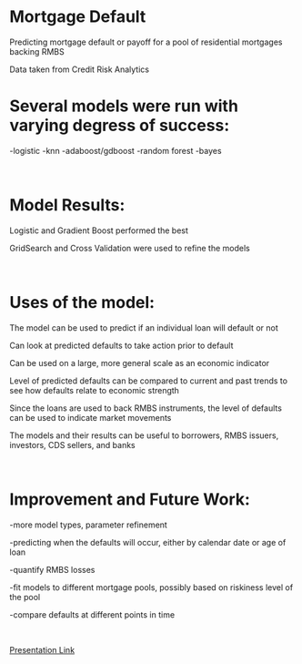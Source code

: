 # Mortgage Default
Predicting mortgage default or payoff for a pool of residential mortgages backing RMBS

Data taken from Credit Risk Analytics

# Several models were run with varying degress of success:
-logistic
-knn
-adaboost/gdboost
-random forest
-bayes
 
<br/>

# Model Results:

Logistic and Gradient Boost performed the best

GridSearch and Cross Validation were used to refine the models


<br/>


# Uses of the model:

The model can be used to predict if an individual loan will default or not

Can look at predicted defaults to take action prior to default

Can be used on a large, more general scale as an economic indicator 

Level of predicted defaults can be compared to current and past trends to see how defaults relate to economic strength

Since the loans are used to back RMBS instruments, the level of defaults can be used to indicate market movements

The models and their results can be useful to borrowers, RMBS issuers, investors, CDS sellers, and banks

<br/>


# Improvement and Future Work:

-more model types, parameter refinement

-predicting when the defaults will occur, either by calendar date or age of loan

-quantify RMBS losses

-fit models to different mortgage pools, possibly based on riskiness level of the pool

-compare defaults at different points in time

<br/>

[Presentation Link](https://docs.google.com/presentation/d/1a-9wMw5KUwp8GefvMEl7rxn2zLcpRgAu-kHpclk_ra8/edit?usp=sharing)


